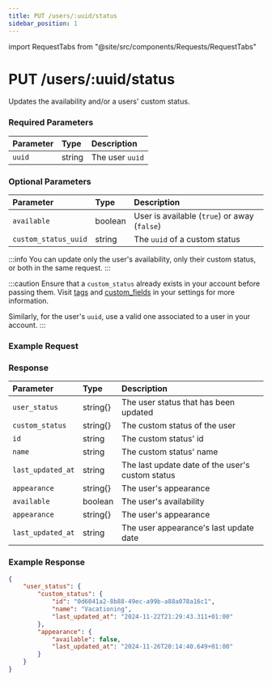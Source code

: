 ```yaml
---
title: PUT /users/:uuid/status
sidebar_position: 1
---
```


import RequestTabs from "@site/src/components/Requests/RequestTabs"

# PUT /users/:uuid/status

Updates the availability and/or a users' custom status.

### Required Parameters

| Parameter | Type   | Description                                                   |
| :-------- | :----- | :------------------------------------------------------------ |
| `uuid`    | string | The user `uuid` |

### Optional Parameters

| Parameter       | Type     | Description                                                                      |
| :-------------- | :------- | :------------------------------------------------------------------------------- |
| `available`          | boolean | User is available (`true`) or away (`false`)             |
| `custom_status_uuid` | string | The `uuid` of a custom status    |

:::info
You can update only the user's availability, only their custom status, or both in the same request.
:::

:::caution
Ensure that a `custom_status` already exists in your account before passing them. Visit [tags](https://dash.callbell.eu/settings/tags) and [custom_fields](https://dash.callbell.eu/settings/custom_fields) in your settings for more information.

Similarly, for the user's  `uuid`, use a valid one associated to a user in your account.
:::

### Example Request

<RequestTabs endpoint='users_api' request="put_user_status"/>

### Response

| Parameter | Type                                           | Description                         |
| :-------- | :--------------------------------------------- | :---------------------------------- |
| `user_status` | string{} | The user status that has been updated |
| `custom_status` | string{} | The custom status of the user |
| `id` | string | The custom status' id |
| `name` | string | The custom status' name |
| `last_updated_at` | string | The last update date of the user's custom status |
| `appearance` | string{} | The user's appearance |
| `available` | boolean | The user's availability |
| `appearance` | string{} | The user's appearance |
| `last_updated_at` | string | The user appearance's last update date |

### Example Response

```json title=response.json
{
	"user_status": {
		"custom_status": {
			"id": "0d6041a2-8b88-49ec-a99b-a88a078a16c1",
			"name": "Vacationing",
			"last_updated_at": "2024-11-22T21:29:43.311+01:00"
		},
		"appearance": {
			"available": false,
			"last_updated_at": "2024-11-26T20:14:40.649+01:00"
		}
	}
}
```
